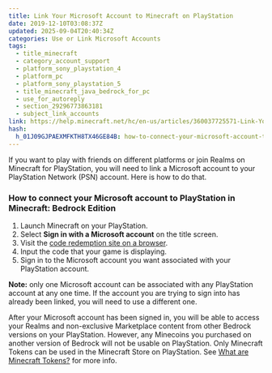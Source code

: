 ```yaml
---
title: Link Your Microsoft Account to Minecraft on PlayStation
date: 2019-12-10T03:08:37Z
updated: 2025-09-04T20:40:34Z
categories: Use or Link Microsoft Accounts
tags:
  - title_minecraft
  - category_account_support
  - platform_sony_playstation_4
  - platform_pc
  - platform_sony_playstation_5
  - title_minecraft_java_bedrock_for_pc
  - use_for_autoreply
  - section_29296773863181
  - subject_link_accounts
link: https://help.minecraft.net/hc/en-us/articles/360037725571-Link-Your-Microsoft-Account-to-Minecraft-on-PlayStation
hash:
  h_01J09GJPAEXMFKTH8TX46GE84B: how-to-connect-your-microsoft-account-to-playstation-in-minecraft-bedrock-edition
---
```


If you want to play with friends on different platforms or join Realms on Minecraft for PlayStation, you will need to link a Microsoft account to your PlayStation Network (PSN) account. Here is how to do that.

### How to connect your Microsoft account to PlayStation in Minecraft: Bedrock Edition

1.  Launch Minecraft on your PlayStation.
2.  Select **Sign in with a Microsoft account** on the title screen.
3.  Visit the [code redemption site on a browser](https://login.live.com/oauth20_remoteconnect.srf).
4.  Input the code that your game is displaying.
5.  Sign in to the Microsoft account you want associated with your PlayStation account.

**Note:** only one Microsoft account can be associated with any PlayStation account at any one time. If the account you are trying to sign into has already been linked, you will need to use a different one.

After your Microsoft account has been signed in, you will be able to access your Realms and non-exclusive Marketplace content from other Bedrock versions on your PlayStation. However, any Minecoins you purchased on another version of Bedrock will not be usable on PlayStation. Only Minecraft Tokens can be used in the Minecraft Store on PlayStation. See [What are Minecraft Tokens?](../Buying-Marketplace-Content/What-are-Minecraft-Tokens.md) for more info.
